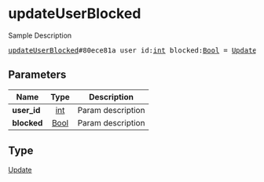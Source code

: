 # updateUserBlocked

Sample Description

<pre>
<a href="../constructor/updateUserBlocked.md">updateUserBlocked</a>#80ece81a user_id:<a href="../type/int.md">int</a> blocked:<a href="../type/Bool.md">Bool</a> = <a href="../type/Update.md">Update</a>;
</pre>

## Parameters

| Name | Type | Description |
|------|:----:|-------------|
| **user_id** | [int](../type/int.md) | Param description |
| **blocked** | [Bool](../type/Bool.md) | Param description |

## Type

[Update](../type/Update.md)

